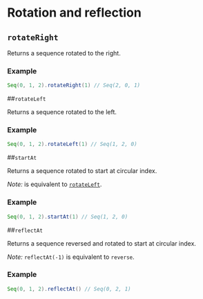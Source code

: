 # Rotation and reflection

## `rotateRight`

Returns a sequence rotated to the right.

### Example

```scala
Seq(0, 1, 2).rotateRight(1) // Seq(2, 0, 1)
```

##`rotateLeft`

Returns a sequence rotated to the left.

### Example

```scala
Seq(0, 1, 2).rotateLeft(1) // Seq(1, 2, 0)
```

##`startAt`

Returns a sequence rotated to start at circular index.

_Note:_ is equivalent to [`rotateLeft`](rotation-reflection.html#rotateleft).

### Example

```scala
Seq(0, 1, 2).startAt(1) // Seq(1, 2, 0)
```

##`reflectAt`

Returns a sequence reversed and rotated to start at circular index.

_Note:_ `reflectAt(-1)` is equivalent to `reverse`.

### Example

```scala
Seq(0, 1, 2).reflectAt() // Seq(0, 2, 1)
```
